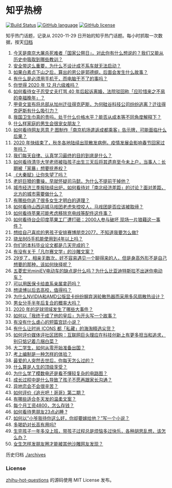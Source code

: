 # 知乎热榜
[![Build Status](https://github.com/ToWeLong/zhihu-hot-questions/workflows/CI/badge.svg)](https://github.com/ToWeLong/zhihu-hot-questions/actions)
[![GitHub language](https://img.shields.io/badge/language-golang-orange.svg)](https://golang.org/)
[![GitHub license](https://img.shields.io/github/license/ToWeLong/zhihu-hot-questions)](https://github.com/ToWeLong/zhihu-hot-questions/blob/main/LICENSE)

知乎热门话题，记录从 2020-11-29 日开始的知乎热门话题。每小时抓取一次数据，按天[归档](./archives)

<!-- BEGIN -->

1. [今天是南京大屠杀死难者「国家公祭日」，对此你有什么想说的？我们又能从历史中吸取到哪些教训？](https://www.zhihu.com/question/434587937)
1. [安全带这么重要，为什么不设计成不系车就无法启动？](https://www.zhihu.com/question/30162877)
1. [如果白素贞下山之后，算出的恩公是郭德纲，后面会发生什么故事？](https://www.zhihu.com/question/432038058)
1. [有什么是必须用手机干，而电脑干不了的事吗？](https://www.zhihu.com/question/433696129)
1. [你觉得 2020 年 12 月六级难吗？](https://www.zhihu.com/question/434521903)
1. [如何看待女子忍受丈夫打骂 40 年后起诉离婚，法院驳回称「应珍惜来之不易的幸福晚年」？](https://www.zhihu.com/question/434543281)
1. [甲骨文宣布将总部从加州迁往得克萨斯，为何硅谷科技公司纷纷逃离？迁往得克萨斯有什么吸引力？](https://www.zhihu.com/question/434610442)
1. [我国卫生巾真的贵吗，处于什么价格水平？能否从成本等不同角度解释下？](https://www.zhihu.com/question/418037409)
1. [什么样家庭的男生会很宠女朋友？](https://www.zhihu.com/question/313152078)
1. [如何看待网友恶意 P 图制作「南京机场遣返成都乘客」告示牌，可能面临什么后果？](https://www.zhihu.com/question/434514806)
1. [2020 年快结束了，秋冬各地陆续出现散发病例，疫情发展会影响春节回家过年吗？](https://www.zhihu.com/question/434611425)
1. [我们每天自律、认真学习最终的目的到底是什么？](https://www.zhihu.com/question/341125873)
1. [如何看待清华大学老师被指孩子出生三天后将其遗弃至今未上户，当事人：长期被「家暴」想要抚养权？](https://www.zhihu.com/question/434516431)
1. [《大秦赋》让你失望了吗？](https://www.zhihu.com/question/433283289)
1. [老奸巨猾的曹操，早就怀疑司马懿，为什么不提前干掉他？](https://www.zhihu.com/question/427132978)
1. [城市经济三季报陆续出炉，如何看待对「南北经济差距」的讨论？面对差距，北方的城市需要做什么？](https://www.zhihu.com/question/434197542)
1. [有哪些你追了很多女生才明白的道理？](https://www.zhihu.com/question/385019055)
1. [如何看待山西运城马戏团老虎失控咬人，马戏团是否应该被取缔？](https://www.zhihu.com/question/434496090)
1. [如何看待苹果可能考虑移除充电线等配件这件事？](https://www.zhihu.com/question/434207581)
1. [如何看待台企印度苹果工厂遭打砸：2000人参与破坏 现场一片狼藉这一事件？](https://www.zhihu.com/question/434621325)
1. [想给自己喜欢的男孩子安排赛博朋克2077，不知道我要怎么做?](https://www.zhihu.com/question/434256025)
1. [骁龙865手机能使用到4年以上吗？](https://www.zhihu.com/question/427117777)
1. [你们的本科毕业论文都是几天完成的？](https://www.zhihu.com/question/275580447)
1. [有没有关于「凡尔赛文学」的沙雕文案？](https://www.zhihu.com/question/429548386)
1. [29岁了，相亲无数次，好不容易遇见一个聊得来的人，但是身高外形不是自己想要的那种，该如何抉择呢？](https://www.zhihu.com/question/422905675)
1. [五菱宏光miniEV电动车的缺点是什么吗？为什么比亚迪特斯拉不出迷你电动车？](https://www.zhihu.com/question/430633799)
1. [可以用医保卡给直系亲属拿药吗？](https://www.zhihu.com/question/314496706)
1. [想读博以后去高校，值得吗？](https://www.zhihu.com/question/429599392)
1. [为什么NVIDIA和AMD公版显卡纷纷摒弃涡轮散热器而采用多风扇散热设计？](https://www.zhihu.com/question/434410822)
1. [男女分手半年后复合的概率大吗？](https://www.zhihu.com/question/370048895)
1. [2020 年的足球领域发生了哪些大事件？](https://www.zhihu.com/question/432828573)
1. [如何以「我终于成了他的皇后」为开头写一个故事？](https://www.zhihu.com/question/402556002)
1. [有没有什么虐心的短篇宫廷小说？](https://www.zhihu.com/question/379634448)
1. [有什么让时尚 ICONS 都「私藏」的海淘精选尖货？](https://www.zhihu.com/question/434409597)
1. [如何评价媒体评社区团购：互联网巨头理应在科技创新上有更多担当和追求，别只惦记着几捆白菜？](https://www.zhihu.com/question/434417447)
1. [大二学生，如何从零开始准备出国？](https://www.zhihu.com/question/28329308)
1. [考上编制是一种怎样的体验？](https://www.zhihu.com/question/64229374)
1. [最爱的人突然去世后，你每天怎么过的？](https://www.zhihu.com/question/326414267)
1. [什么算是人生的顶级享受？](https://www.zhihu.com/question/56328597)
1. [为什么学了模数电还是看不懂较复杂的电路图？](https://www.zhihu.com/question/432824969)
1. [成长过程中是什么导致了孩子不愿再跟家长沟通？](https://www.zhihu.com/question/266753012)
1. [异地恋会不会很辛苦？](https://www.zhihu.com/question/428389509)
1. [如何评价《追光吧！哥哥》第二期？](https://www.zhihu.com/question/434537286)
1. [有哪些适合冬天发的温柔文案？](https://www.zhihu.com/question/428926458)
1. [每个月工资4800，怎么存钱？](https://www.zhihu.com/question/433122058)
1. [如何看待男朋友23点必睡 ?](https://www.zhihu.com/question/365619051)
1. [如何以“小爷我待你这么好，你却要嫁给他？”写一个小说？](https://www.zhihu.com/question/433765421)
1. [多喝奶对长高有用吗?](https://www.zhihu.com/question/426002620)
1. [生完孩子一年多没上班，带孩子过程总是烦恼多过快乐，各种胡思乱想，该怎么办？](https://www.zhihu.com/question/303999777)
1. [女生怎样发朋友圈才能被其他沙雕网友发现？](https://www.zhihu.com/question/432410207)

<!-- END -->

历史归档 [./archives](./archives)


### License
[zhihu-hot-questions](https://github.com/towelong/zhihu-hot-questions) 的源码使用 MIT License 发布。